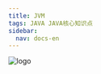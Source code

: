 ```yaml
---
title: JVM
tags: JAVA JAVA核心知识点
sidebar:
  nav: docs-en
---
```


























![logo](https://yuque-1251762188.file.myqcloud.com/java/logo.jpg)